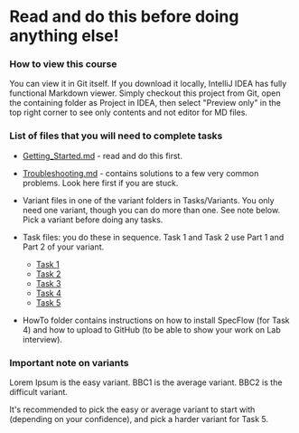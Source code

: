 # Read and do this before doing anything else!

### How to view this course

You can view it in Git itself. If you download it locally, IntelliJ IDEA has fully functional Markdown viewer. 
Simply checkout this project from Git, open the containing folder as Project in IDEA, then select "Preview only" in the top right corner to see only contents and not editor for MD files.

### List of files that you will need to complete tasks

- [Getting_Started.md](Getting_Started.md) - read and do this first.
- [Troubleshooting.md](Troubleshooting.md) - contains solutions to a few very common problems. Look here first if you are stuck.
- Variant files in one of the variant folders in Tasks/Variants. You only need one variant, though you can do more than one. See note below. Pick a variant before doing any tasks.
- Task files: you do these in sequence. Task 1 and Task 2 use Part 1 and Part 2 of your variant.
	- [Task 1](./Tasks/Task1.md)
	- [Task 2](./Tasks/Task2.md)
	- [Task 3](./Tasks/Task3.md)
	- [Task 4](./Tasks/Task4.md)
	- [Task 5](./Tasks/Task5.md)

- HowTo folder contains instructions on how to install SpecFlow (for Task 4) and how to upload to GitHub (to be able to show your work on Lab interview).

### Important note on variants

Lorem Ipsum is the easy variant.
BBC1 is the average variant.
BBC2  is the difficult variant. 

It's recommended to pick the easy or average variant to start with (depending on your confidence), and pick a harder variant for Task 5.
